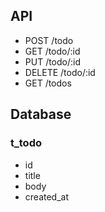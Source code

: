 
## API

- POST /todo
- GET /todo/:id
- PUT /todo/:id
- DELETE /todo/:id
- GET /todos

## Database

### t_todo

- id
- title
- body
- created_at